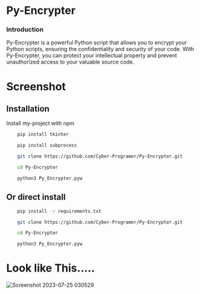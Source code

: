 # Py-Encrypter

### Introduction
Py-Encrypter is a powerful Python script that allows you to encrypt your Python scripts, ensuring the confidentiality and security of your code. With Py-Encrypter, you can protect your intellectual property and prevent unauthorized access to your valuable source code.

# Screenshot


## Installation

Install my-project with npm

```bash
    pip install tkinter
```

```bash
    pip install subprocess
```

```bash
    git clone https://github.com/Cyber-Programer/Py-Encrypter.git
```

```bash
    cd Py-Encrypter
```
```bash
    python3 Py_Encrypter.pyw
```
## Or direct install

```bash
    pip install -r requirements.txt
```
```bash
    git clone https://github.com/Cyber-Programer/Py-Encrypter.git
```
```bash
    cd Py-Encrypter
```
```bash
    python3 Py_Encrypter.pyw
```

# Look like This.....
![Screenshot 2023-07-25 030529](https://github.com/Cyber-Programer/Py-Encrypter/assets/125746506/2fe4f961-7890-4583-abf4-b6a2c3eb2642)


